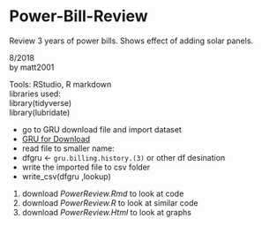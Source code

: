 # Power-Bill-Review
Review 3 years of power bills. Shows effect of adding solar panels.


8/2018  
by matt2001   

Tools: RStudio, R markdown  
libraries used:  
library(tidyverse)  
library(lubridate)  


* go to GRU download file and import dataset  
* [GRU for Download](https://www.gru.com/)  
* read file to smaller name:  
* dfgru <- `gru.billing.history.(3)` or other df desination  
* write the imported file to csv folder  
* write_csv(dfgru ,lookup)  


1. download *PowerReview.Rmd* to look at code  
2. download *PowerReview.R* to look at similar code  
3. download *PowerReview.Html* to look at graphs  
